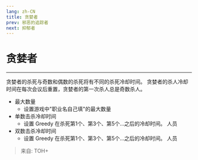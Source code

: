 ```yaml
---
lang: zh-CN
title: 贪婪者
prev: 邪恶的追踪者
next: 抑郁者
---
```


# 贪婪者

***

贪婪者的杀死与奇数和偶数的杀死将有不同的杀死冷却时间。 贪婪者的杀人冷却时间在每次会议后重置，贪婪者的第一次杀人总是奇数杀人。

- 最大数量
  - 设置游戏中"职业名自己填"的最大数量
- 单数击杀冷却时间
  - 设置 Greedy 在杀死第1个、第3个、第5个...之后的冷却时间。 人员
- 双数击杀冷却时间
  - 设置 Greedy 在杀死第1个、第3个、第5个...之后的冷却时间。 人员

> 来自: TOH+

